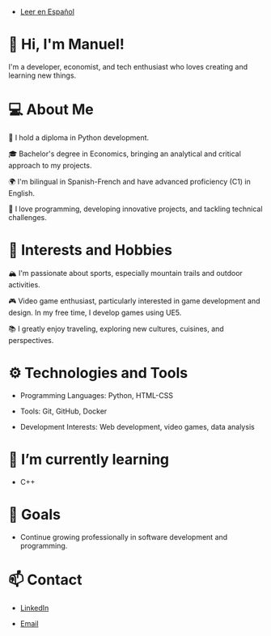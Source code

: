 - [Leer en Español](README_ES.md)

# 👋 Hi, I'm Manuel!

I'm a developer, economist, and tech enthusiast who loves creating and learning new things.

# 💻 About Me

🐍 I hold a diploma in Python development.

🎓 Bachelor's degree in Economics, bringing an analytical and critical approach to my projects.

🌍 I'm bilingual in Spanish-French and have advanced proficiency (C1) in English.

🚀 I love programming, developing innovative projects, and tackling technical challenges.

# 🌲 Interests and Hobbies

🏔️ I'm passionate about sports, especially mountain trails and outdoor activities.

🎮 Video game enthusiast, particularly interested in game development and design. In my free time, I develop games using UE5.

📚 I greatly enjoy traveling, exploring new cultures, cuisines, and perspectives.

# ⚙️ Technologies and Tools

- Programming Languages: Python, HTML-CSS

- Tools: Git, GitHub, Docker

- Development Interests: Web development, video games, data analysis

# 🌱 I’m currently learning

- C++

# 🎯 Goals

- Continue growing professionally in software development and programming.

# 📫 Contact

- [LinkedIn](https://www.linkedin.com/in/manuel-davila-2933352b2)

- [Email](mailto:manueldavilafor@gmail.com)



